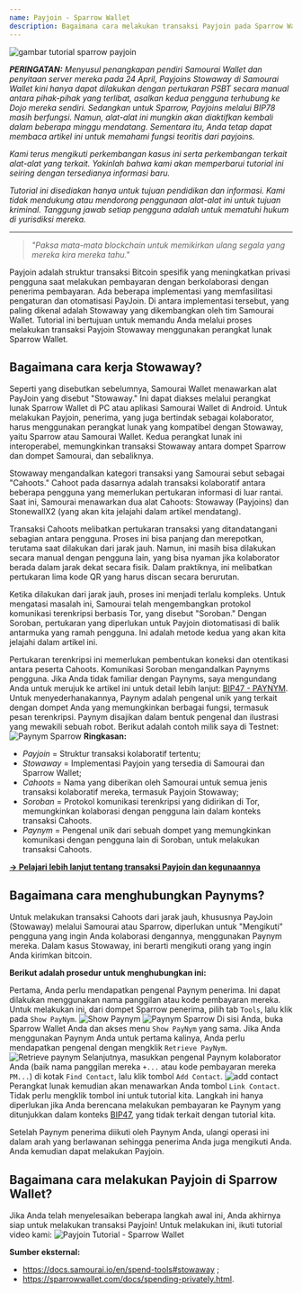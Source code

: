 ```yaml
---
name: Payjoin - Sparrow Wallet
description: Bagaimana cara melakukan transaksi Payjoin pada Sparrow Wallet?
---
```

![gambar tutorial sparrow payjoin](assets/cover.webp)

_**PERINGATAN:** Menyusul penangkapan pendiri Samourai Wallet dan penyitaan server mereka pada 24 April, Payjoins Stowaway di Samourai Wallet kini hanya dapat dilakukan dengan pertukaran PSBT secara manual antara pihak-pihak yang terlibat, asalkan kedua pengguna terhubung ke Dojo mereka sendiri. Sedangkan untuk Sparrow, Payjoins melalui BIP78 masih berfungsi. Namun, alat-alat ini mungkin akan diaktifkan kembali dalam beberapa minggu mendatang. Sementara itu, Anda tetap dapat membaca artikel ini untuk memahami fungsi teoritis dari payjoins._

_Kami terus mengikuti perkembangan kasus ini serta perkembangan terkait alat-alat yang terkait. Yakinlah bahwa kami akan memperbarui tutorial ini seiring dengan tersedianya informasi baru._

_Tutorial ini disediakan hanya untuk tujuan pendidikan dan informasi. Kami tidak mendukung atau mendorong penggunaan alat-alat ini untuk tujuan kriminal. Tanggung jawab setiap pengguna adalah untuk mematuhi hukum di yurisdiksi mereka._

---

> *"Paksa mata-mata blockchain untuk memikirkan ulang segala yang mereka kira mereka tahu."*

Payjoin adalah struktur transaksi Bitcoin spesifik yang meningkatkan privasi pengguna saat melakukan pembayaran dengan berkolaborasi dengan penerima pembayaran. Ada beberapa implementasi yang memfasilitasi pengaturan dan otomatisasi PayJoin. Di antara implementasi tersebut, yang paling dikenal adalah Stowaway yang dikembangkan oleh tim Samourai Wallet. Tutorial ini bertujuan untuk memandu Anda melalui proses melakukan transaksi Payjoin Stowaway menggunakan perangkat lunak Sparrow Wallet.

## Bagaimana cara kerja Stowaway?

Seperti yang disebutkan sebelumnya, Samourai Wallet menawarkan alat PayJoin yang disebut "Stowaway." Ini dapat diakses melalui perangkat lunak Sparrow Wallet di PC atau aplikasi Samourai Wallet di Android. Untuk melakukan Payjoin, penerima, yang juga bertindak sebagai kolaborator, harus menggunakan perangkat lunak yang kompatibel dengan Stowaway, yaitu Sparrow atau Samourai Wallet. Kedua perangkat lunak ini interoperabel, memungkinkan transaksi Stowaway antara dompet Sparrow dan dompet Samourai, dan sebaliknya.

Stowaway mengandalkan kategori transaksi yang Samourai sebut sebagai "Cahoots." Cahoot pada dasarnya adalah transaksi kolaboratif antara beberapa pengguna yang memerlukan pertukaran informasi di luar rantai. Saat ini, Samourai menawarkan dua alat Cahoots: Stowaway (Payjoins) dan StonewallX2 (yang akan kita jelajahi dalam artikel mendatang).

Transaksi Cahoots melibatkan pertukaran transaksi yang ditandatangani sebagian antara pengguna. Proses ini bisa panjang dan merepotkan, terutama saat dilakukan dari jarak jauh. Namun, ini masih bisa dilakukan secara manual dengan pengguna lain, yang bisa nyaman jika kolaborator berada dalam jarak dekat secara fisik. Dalam praktiknya, ini melibatkan pertukaran lima kode QR yang harus discan secara berurutan.

Ketika dilakukan dari jarak jauh, proses ini menjadi terlalu kompleks. Untuk mengatasi masalah ini, Samourai telah mengembangkan protokol komunikasi terenkripsi berbasis Tor, yang disebut "Soroban." Dengan Soroban, pertukaran yang diperlukan untuk Payjoin diotomatisasi di balik antarmuka yang ramah pengguna. Ini adalah metode kedua yang akan kita jelajahi dalam artikel ini.

Pertukaran terenkripsi ini memerlukan pembentukan koneksi dan otentikasi antara peserta Cahoots. Komunikasi Soroban mengandalkan Paynyms pengguna. Jika Anda tidak familiar dengan Paynyms, saya mengundang Anda untuk merujuk ke artikel ini untuk detail lebih lanjut: [BIP47 - PAYNYM](https://planb.network/tutorials/privacy/paynym-bip47).
Untuk menyederhanakannya, Paynym adalah pengenal unik yang terkait dengan dompet Anda yang memungkinkan berbagai fungsi, termasuk pesan terenkripsi. Paynym disajikan dalam bentuk pengenal dan ilustrasi yang mewakili sebuah robot. Berikut adalah contoh milik saya di Testnet: ![Paynym Sparrow](assets/en/1.webp)
**Ringkasan:**
- *Payjoin* = Struktur transaksi kolaboratif tertentu;
- *Stowaway* = Implementasi Payjoin yang tersedia di Samourai dan Sparrow Wallet;
- *Cahoots* = Nama yang diberikan oleh Samourai untuk semua jenis transaksi kolaboratif mereka, termasuk Payjoin Stowaway;
- *Soroban* = Protokol komunikasi terenkripsi yang didirikan di Tor, memungkinkan kolaborasi dengan pengguna lain dalam konteks transaksi Cahoots.
- *Paynym* = Pengenal unik dari sebuah dompet yang memungkinkan komunikasi dengan pengguna lain di Soroban, untuk melakukan transaksi Cahoots.

[**-> Pelajari lebih lanjut tentang transaksi Payjoin dan kegunaannya**](https://planb.network/tutorials/privacy/payjoin)

## Bagaimana cara menghubungkan Paynyms?

Untuk melakukan transaksi Cahoots dari jarak jauh, khususnya PayJoin (Stowaway) melalui Samourai atau Sparrow, diperlukan untuk "Mengikuti" pengguna yang ingin Anda kolaborasi dengannya, menggunakan Paynym mereka. Dalam kasus Stowaway, ini berarti mengikuti orang yang ingin Anda kirimkan bitcoin.

**Berikut adalah prosedur untuk menghubungkan ini:**

Pertama, Anda perlu mendapatkan pengenal Paynym penerima. Ini dapat dilakukan menggunakan nama panggilan atau kode pembayaran mereka. Untuk melakukan ini, dari dompet Sparrow penerima, pilih tab `Tools`, lalu klik pada `Show PayNym`.
![Show Paynym](assets/notext/2.webp)
![Paynym Sparrow](assets/en/1.webp)
Di sisi Anda, buka Sparrow Wallet Anda dan akses menu `Show PayNym` yang sama. Jika Anda menggunakan Paynym Anda untuk pertama kalinya, Anda perlu mendapatkan pengenal dengan mengklik `Retrieve PayNym`.
![Retrieve paynym](assets/notext/3.webp)
Selanjutnya, masukkan pengenal Paynym kolaborator Anda (baik nama panggilan mereka `+...` atau kode pembayaran mereka `PM...`) di kotak `Find Contact`, lalu klik tombol `Add Contact`.
![add contact](assets/notext/4.webp)
Perangkat lunak kemudian akan menawarkan Anda tombol `Link Contact`. Tidak perlu mengklik tombol ini untuk tutorial kita. Langkah ini hanya diperlukan jika Anda berencana melakukan pembayaran ke Paynym yang ditunjukkan dalam konteks [BIP47](https://planb.network/tutorials/privacy/paynym-bip47), yang tidak terkait dengan tutorial kita.

Setelah Paynym penerima diikuti oleh Paynym Anda, ulangi operasi ini dalam arah yang berlawanan sehingga penerima Anda juga mengikuti Anda. Anda kemudian dapat melakukan Payjoin.

## Bagaimana cara melakukan Payjoin di Sparrow Wallet?
Jika Anda telah menyelesaikan beberapa langkah awal ini, Anda akhirnya siap untuk melakukan transaksi Payjoin! Untuk melakukan ini, ikuti tutorial video kami:
![Payjoin Tutorial - Sparrow Wallet](https://youtu.be/ZQxKod3e0Mg)

**Sumber eksternal:**
- https://docs.samourai.io/en/spend-tools#stowaway ;
- https://sparrowwallet.com/docs/spending-privately.html.